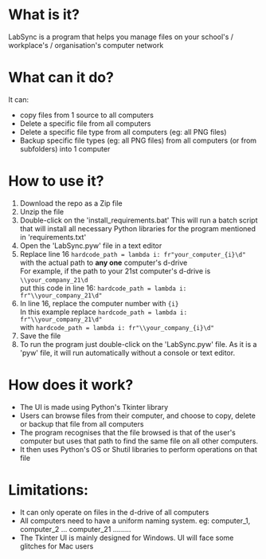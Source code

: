 # What is it?
LabSync is a program that helps you manage files on your school's / workplace's / organisation's computer network
# What can it do?
It can:
- copy files from 1 source to all computers
- Delete a specific file from all computers
- Delete a specific file type from all computers (eg: all PNG files)
- Backup specific file types (eg: all PNG files) from all computers (or from subfolders) into 1 computer
# How to use it?
1. Download the repo as a Zip file
2. Unzip the file
3. Double-click on the 'install_requirements.bat' This will run a batch script that will install all necessary Python libraries for the program mentioned in 'requirements.txt'
4. Open the 'LabSync.pyw' file in a text editor
5. Replace line 16
    `hardcode_path = lambda i: fr"your_computer_{i}\d"`
     with the actual path to **any one** computer's d-drive <br>
     For example, if the path to your 21st computer's d-drive is `\\your_company_21\d` <br>
     put this code in line 16: `hardcode_path = lambda i: fr"\\your_company_21\d"`
6. In line 16, replace the computer number with `{i}` <br>
      In this example replace `hardcode_path = lambda i: fr"\\your_company_21\d"` <br>
      with `hardcode_path = lambda i: fr"\\your_company_{i}\d"`
7. Save the file
8. To run the program just double-click on the 'LabSync.pyw' file. As it is a 'pyw' file, it will run automatically without a console or text editor.
# How does it work?
- The UI is made using Python's Tkinter library
- Users can browse files from their computer, and choose to copy, delete or backup that file from all computers
- The program recognises that the file browsed is that of the user's computer but uses that path to find the same file on all other computers.
- It then uses Python's OS or Shutil libraries to perform operations on that file
# Limitations:
- It can only operate on files in the d-drive of all computers
- All computers need to have a uniform naming system. eg: computer_1, computer_2 ... computer_21 .........
- The Tkinter UI is mainly designed for Windows. UI will face some glitches for Mac users
